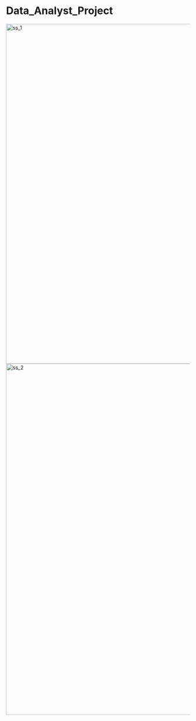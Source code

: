 # Data_Analyst_Project
<img width="929" alt="ss_1" src="https://github.com/Aditya2320/Data_Analyst_Project/assets/85891348/8f2545b0-3cc4-4f4f-8c90-3d44c01957d1">



<img width="960" alt="ss_2" src="https://github.com/Aditya2320/Data_Analyst_Project/assets/85891348/09c8f4fb-00be-4482-b0db-9e73d9802f15">

